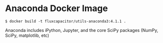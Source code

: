 # Anaconda Docker Image

```
$ docker build -t fluxcapacitor/utils-anaconda3:4.1.1 .
```

Anaconda includes iPython, Jupyter, and the core SciPy packages (NumPy, SciPy, matplotlib, etc)
